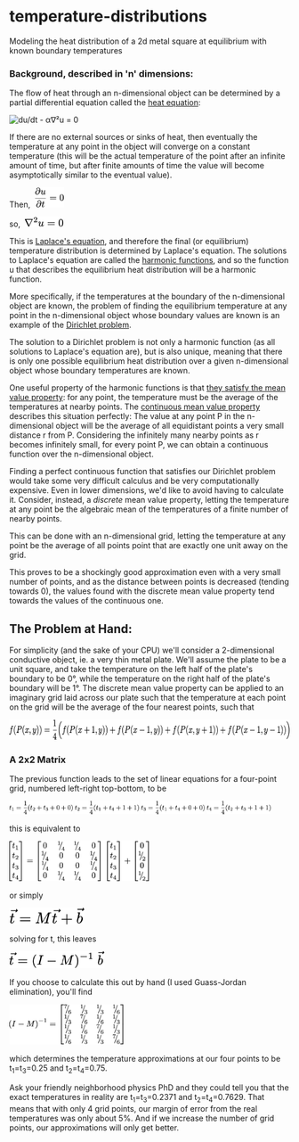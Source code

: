 # temperature-distributions
Modeling the heat distribution of a 2d metal square at equilibrium with known boundary temperatures

### Background, described in 'n' dimensions:

The flow of heat through an n-dimensional object can be determined by a partial differential equation called the [heat equation](https://en.wikipedia.org/wiki/Heat_equation "Wikipedia - Heat Equation"):

![du/dt - α∇²u = 0](https://wikimedia.org/api/rest_v1/media/math/render/svg/3edc07e9067b68e6057723653f7c3e7403889598 "the heat equation")

If there are no external sources or sinks of heat, then eventually the temperature at any point in the object will converge on a constant temperature (this will be the actual temperature of the point after an infinite amount of time, but after finite amounts of time the value will become asymptotically similar to the eventual value).

Then, &nbsp;<img src="figures/frac_del-u_del-t.png" height="36" alt="du/dt = 0" title="">

so, &nbsp;<img src="figures/nabla2_u_0.png" height="18" alt="∇²u = 0" title="">

This is [Laplace's equation](https://en.wikipedia.org/wiki/Laplace%27s_equation "Laplace's equation"), and therefore the final (or equilibrium) temperature distribution is determined by Laplace's equation.
The solutions to Laplace's equation are called the [harmonic functions](https://en.wikipedia.org/wiki/Harmonic_function "Harmonic Function"), and so the function u that describes the equilibrium heat distribution will be a harmonic function.

More specifically, if the temperatures at the boundary of the n-dimensional object are known, the problem of finding the equilibrium temperature at any point in the n-dimensional object whose boundary values are known is an example of the [Dirichlet problem](https://en.wikipedia.org/wiki/Dirichlet_problem "Dirichlet problem").

The solution to a Dirichlet problem is not only a harmonic function (as all solutions to Laplace's equation are), but is also unique, meaning that there is only one possible equilibrium heat distribution over a given n-dimensional object whose boundary temperatures are known.

One useful property of the harmonic functions is that [they satisfy the mean value property](https://en.wikipedia.org/wiki/Harmonic_function#The_mean_value_property "Wikipedia - Harmonic function : The mean value property"): for any point, the temperature must be the average of the temperatures at nearby points.
The [continuous mean value property](https://sites.math.washington.edu/~morrow/336_13/mvp1.pdf "University of Washington : Math - Mean Value Property") describes this situation perfectly: The value at any point P in the n-dimensional object will be the average of all equidistant points a very small distance r from P. Considering the infinitely many nearby points as r becomes infinitely small, for every point P, we can obtain a continuous function over the n-dimensional object.

Finding a perfect continuous function that satisfies our Dirichlet problem would take some very difficult calculus and be very computationally expensive. Even in lower dimensions, we'd like to avoid having to calculate it.
Consider, instead, a *discrete* mean value property, letting the temperature at any point be the algebraic mean of the temperatures of a finite number of nearby points.

This can be done with an n-dimensional grid, letting the temperature at any point be the average of all points point that are exactly one unit away on the grid.

This proves to be a shockingly good approximation even with a very small number of points, and as the distance between points is decreased (tending towards 0), the values found with the discrete mean value property tend towards the values of the continuous one.

## The Problem at Hand:
For simplicity (and the sake of your CPU) we'll consider a 2-dimensional conductive object, ie. a very thin metal plate.
We'll assume the plate to be a unit square, and take the temperature on the left half of the plate's boundary to be 0°, while the temperature on the right half of the plate's boundary will be 1°.
The discrete mean value property can be applied to an imaginary grid laid across our plate such that the temperature at each point on the grid will be the average of the four nearest points, such that

<img src="figures/f_pxy_equals.png" height="36" alt="f(P(x,y)) = 1/4 ( f(P(x+1,y)) + f(P(x-1,y)) + f(P(x,y+1)) + f(P(x-1,y-1)) )">

### A 2x2 Matrix
The previous function leads to the set of linear equations for a four-point grid, numbered left-right top-bottom, to be

<img src="figures/t1_lin_sys.png" height="24" alt="t<sub>1</sub>= (1/4) (t<sub>2</sub> + t<sub>3</sub> + 0 + 0)" title="">

<img src="figures/t2_lin_sys.png" height="24" alt="t<sub>2</sub>= (1/4) (t<sub>1</sub> + t<sub>4</sub> + 1 + 1)" title="">

<img src="figures/t3_lin_sys.png" height="24" alt="t<sub>3</sub>= (1/4) (t<sub>1</sub> + t<sub>4</sub> + 0 + 0)" title="">

<img src="figures/t4_lin_sys.png" height="24" alt="t<sub>4</sub>= (1/4) (t<sub>2</sub> + t<sub>3</sub> + 1 + 1)" title="">

this is equivalent to

<img src="figures/t_exp_lin_sys.png" height="72" alt="t=Mt+b expanded" title="">

or simply

<img src="figures/t_smol_lin_sys.png" height="30" alt="t=Mt+b expanded" title="">

solving for t, this leaves

<img src="figures/t_I-M_-1.png" height="30" alt="t=(I-M)<sup>-1</sup> b" title="">


If you choose to calculate this out by hand (I used Guass-Jordan elimination), you'll find

<img src="figures/I-M_inv_eq.png" height="72" alt="what (I-M)<sup>-1</sup> equals" title="">

which determines the temperature approximations at our four points to be t<sub>1</sub>=t<sub>3</sub>=0.25 and t<sub>2</sub>=t<sub>4</sub>=0.75.

Ask your friendly neighborhood physics PhD and they could tell you that the exact temperatures in reality are t<sub>1</sub>=t<sub>3</sub>=0.2371 and t<sub>2</sub>=t<sub>4</sub>=0.7629. That means that with only 4 grid points, our margin of error from the real temperatures was only about 5%.
And if we increase the number of grid points, our approximations will only get better.
